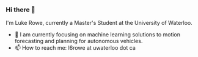 ### Hi there 👋

I'm Luke Rowe, currently a Master's Student at the University of Waterloo.

- 🔭 I am currently focusing on machine learning solutions to motion forecasting and planning for autonomous vehicles.
- 📫 How to reach me: l6rowe at uwaterloo dot ca


